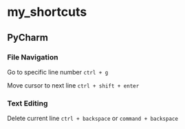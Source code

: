 # my_shortcuts

## PyCharm


### File Navigation
Go to specific line number ```ctrl + g```

Move cursor to next line ```ctrl + shift + enter```
 
### Text Editing
Delete current line ```ctrl + backspace``` or ```command + backspace```

